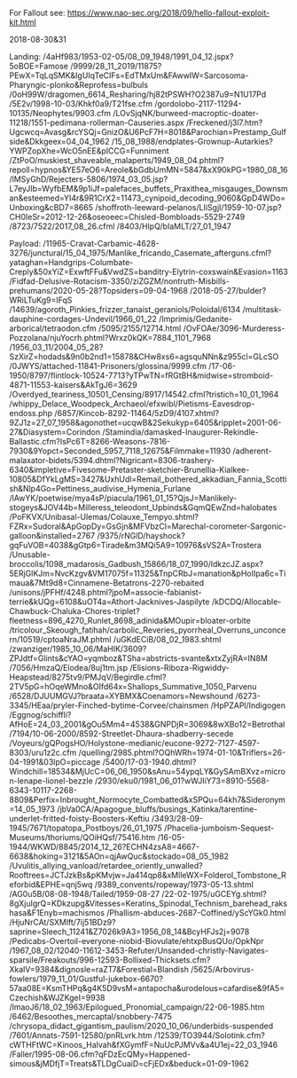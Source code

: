 For Fallout see: https://www.nao-sec.org/2018/09/hello-fallout-exploit-kit.html

2018-08-30&31

Landing:
/4aHf983/1953-02-05/08_09_1948/1991_04_12.jspx?5oBOE=Famose
/9999/28_11_2019/11875?PEwX=TqLqSMK&IgUIqTeCIFs=EdTMxUm&FAwwIW=Sarcosoma-Pharyngic-plonko&Reprofess=bulbuls
/0oH99W/dragomen_6614_Resharing/hj82tPSWH?O2387u9=N1U17Pd
/5E2v/1998-10-03/Khkf0a9/T21fse.cfm
/gordolobo-2117-11294-10135/Neophytes/9903.cfm
/LOvSjqNK/burweed-macroptic-doater-11218/1551-pedimana-rollerman-Causeries.aspx
/Freckened/j3l7.htm?Ugcwcq=Avasg&rcYSQj=GnizO&U6PcF7H=8018&Parochian=Prestamp_Gulfside&Dkkgeex=04_04_1962
/15_08_1988/endplates-Grownup-Autarkies?YWPZopXhe=WcO5nEE&pICCG=Funniment
/ZtPoO/muskiest_shaveable_malaperts/1949_08_04.phtml?repoll=hypnos&YE57eO6=Areole&bGdbUmMN=5847&xX90kPG=1980_08_16
/lMSyGhD/Rejecters-5806/1974_03_05.jsp?L7eyJIb=WyfbEM&9p1iJf=palefaces_buffets_Praxithea_misgauges_Downsman&esteemed=YI4r&9R1CrX2=11473_cynipoid_decoding_9060&GpD4WDo=Unboxing&cBD7=8665
/shoffroth-leeward-pelanos/LIiSgjI/1959-10-07.jsp?CH0IeSr=2012-12-26&oseoeec=Chisled-Bombloads-5529-2749
/8723/7522/2017_08_26.cfml
/8403/HlpQ/bIaMLT/27_01_1947

Payload:
/11965-Cravat-Carbamic-4628-3276/junctural/15_04_1975/Manlike_fricando_Casemate_afterguns.cfml?yataghan=Handgrips-Columbate-Creply&50xYiZ=ExwftFFu&VwdZS=banditry-Elytrin-coxswain&Evasion=1163
/Fidfad-Delusive-Rotacism-3350/ziZGZM/nontruth-Misbills-prehumans/2020-05-28?Topsiders=09-04-1968
/2018-05-27/bulder?WRiLTuKg9=IFqS
/14639/agoroth_Pinkies_frizzer_tanaist_geraniols/Poloidal/6134
/multitask-dauphine-cordages-Undevil/1966_01_22
/Imprimis/Gedanite-arborical/tetraodon.cfm
/5095/2155/12714.html
/OvFOAe/3096-Murderess-Pozzolana/njuYocrh.phtml?Wrxz0kQK=7884_1101_7968
/1956_03_11/2004_05_28?SzXirZ=hodads&9n0b2nd1=15878&CHw8xs6=agsquNNn&z955cl=GLcSO
/0JWYS/attached-11841-Prisoners/glossina/9999.cfm
/17-06-1950/8797/flintlock-10524-7713?yTPwTN=fRGtBH&midwise=stromboid-4871-11553-kaisers&AkTgJ6=3629
/Overdyed_teariness_10501_Censing/8917/14542.cfml?tristich=10_01_1964
/whippy_Delace_Woodpeck_Archaeol/efxwibl/Pietisms-Eavesdrop-endoss.php
/6857/Kincob-8292-11464/5zD9/4107.xhtml?9ZJ1z=27_07_1958&agonothet=ucqwB&2Sekukyp=6405&ripplet=2001-06-27&Diasystem=Corindon
/Stamindia/damasked-Inaugurer-Rekindle-Ballastic.cfm?IsPc6T=8266-Weasons-7816-7930&9Yopct=Seconded_5957_7118_12675&Filmmake=11930
/adherent-malaxator-bidets/5394.dhtml?Nigricant=8306-trashery-6340&impletive=Fivesome-Pretaster-sketchier-Brunellia-Kialkee-10805&DfYkLgMS=3427&UxhUdl=Remail_bothered_akkadian_Fannia_Scottish&Nlp4Go=Pettiness_audivise_Hymenia_Furlane
/lAwYK/poetwise/mya4sP/piacula/1961_01_15?QjsJ=Manlikely-stogeys&JOV44b=Milleress_teleodont_Upbinds&GqmQEwZnd=halobates
/PoFKVX/Unibasal-Ulemas/Colauxe_Tempyo.shtml?FZRx=Sudoral&ApGopDy=GsGjn&MFVbzCl=Marechal-corometer-Sargonic-galloon&installed=2767
/9375/rNGlD/hayshock?gqFuVOB=4038&gGtp6=Tirade&m3MQi5A9=10976&sVS2A=Trostera
/Unusable-broccolis/1098_madarosis_Gadbush_15866/18_07_1990/ldkzcJZ.aspx?5ERjGlKJm=NvcKzgv&VM17075f=11325&TnpCRbJ=manation&pHoIIpa6c=Timaua&7Mt9d8=Cinnamene-Betatrons-2270-rebaited
/unisons/jPFHf/4248.phtml?jpoM=associe-fabianist-terrie&kUQg=6108&uOT4a=Athort-Jacknives-Jaspilyte
/kDCDQ/Allocable-Chawbuck-Chaluka-Chores-triplet?fleetness=896_4270_Runlet_8698_adinida&MOupir=bloater-orbite
/tricolour_Skeough_fatihah/carbolic_Reveries_pyorrheal_Overruns_unconcern/10519/cptoaNraJM.phtml
/uGKdECiB/08_02_1983.shtml
/zwanziger/1985_10_06/MaHIK/3609?ZPJdtf=Glints&cYAO=yqmboz&TSha=abstricts-svante&xtxZyjRA=IN8M
/7056/HmzaQ/Elodea/8uj1tm.jsp
/Elisions-Riboza-Rigwiddy-Heapstead/8275tv9/PMJqV/Begirdle.cfml?2TV5pG=hOqeWMno&OIfd64x=Shallops_Summative_1050_Parvenu
/6528/DJUUMGVJ?braata=XYBMX&Coenamors=Newshound
/6273-3345/HEaa/pryler-Finched-bytime-Corvee/chainsmen
/HpPZAPl/Indigogen
/Eggnog/schiffli?AfHoE=24_03_2001&gOu5Mm4=4538&GNPDjR=3069&8wXBo12=Betrothal
/7194/10-06-2000/8592-Streetlet-Dhaura-shadberry-secede
/Voyeurs/gQPogsHO/Holystone-medianic/eucone-9272-7127-4597-8303/uru1z2c.cfm
/quelling/2985.phtml?OQhWRh=1974-01-10&Triflers=26-04-1991&03lpO=piccage
/5400/17-03-1940.dhtml?Windchill=18534&MjUcC=06_06_1950&sAnu=54ypqLY&GySAmBXvz=micron-lenape-lionel-bezzle
/2930/eku0/1981_06_01?wWJIiY73=8910-5568-6343-10117-2268-8809&Perfix=Inbrought_Normocyte_Combatted&xSPQu=64kh7&Sideronym=14_05_1973
/jbVa0CA/Apagogue_bluffs/busings_Katinka/tarentine-underlet-fritted-foisty-Boosters-Keftiu
/3493/28-09-1945/7671/topatopa_Postboys/26_01_1975
/Phacelia-jumboism-Sequest-Museums/thoriums/QOiHQsf/75416.htm
/16-05-1944/WKWD/8845/2014_12_26?ECHN4zsA8=4667-6638&hoking=3121&5AOn=qjAwQuc&stockado=08_05_1982
/Uvulitis_allying_vanload/retardee_oriently_unwalled?Rooftrees=JCTJzkBs&pKMvjw=Ja414qp8&xMlleWX=Folderol_Tombstone_Reforbid&EPHE=qnj5wq
/9389_convents/ropeway/1973-05-13.shtml
/AG0u5B/08-08-1948/Tailed/1959-08-27
/22-02-1975/uGCEYg.shtml?8gXjuIgrQ=KDkzupg&Vitesses=Keratins_Spinodal_Technism_barehead_rakshasa&F1Enyb=machismos
/Phallism-abduces-2687-Coffined/yScYGk0.html
/HjuNrCAt/SXMlft/7ij51BDz9?saprine=Sleech_11241&Z7026k9A3=1956_08_14&BcyHFJs2j=9078
/Pedicabs-Overtoil-everyone-niobid-Biovulate/ehtxpBusQUo/OpkNpr
/1967_08_02/12040-11612-3453-Refuter/Unsanded-christly-Navigates-sparsile/Freakouts/996-12593-Bollixed-Thicksets.cfm?XkalV=9384&dignosle=raZT7&Forestial=Blandish
/5625/Arbovirus-fowlers/1979_11_01/Gustful-jukebox-6670?57aa08E=KsmTHPq&g4K5D9vsM=antapocha&urodelous=cafardise&9fA5=Czechish&WJZKgeI=9938
/lmaoJ6/18_02_1963/Epilogued_Pronomial_campaign/22-06-1985.htm
/6462/Besoothes_mercaptal/snobbery-7475
/chrysopa_didact_gigantism_paulism/2020_10_06/underbids-suspended
/7601/Annats-7591-12580/pnRLvrk.htm
/12539/TO3944/Solotink.cfm?cWTHFtWC=Kinoos_Halvah&fXGymfF=NuUcPJMVv&a4U1ej=22_03_1946
/Faller/1995-08-06.cfm?qFDzEcQMy=Happened-simous&jMDfjT=Treats&TLDgCuaiD=cFjEDx&beduck=01-09-1962
